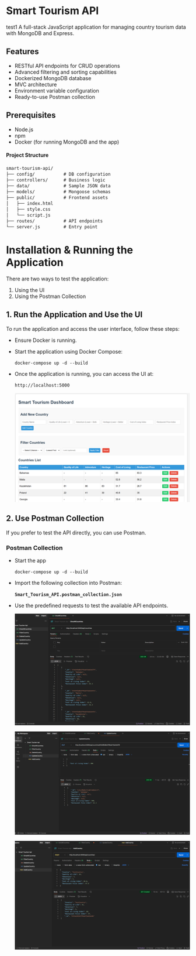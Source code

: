 # Smart Tourism API
test1
A full-stack JavaScript application for managing country tourism data with MongoDB and Express.

## Features

- RESTful API endpoints for CRUD operations
- Advanced filtering and sorting capabilities
- Dockerized MongoDB database
- MVC architecture
- Environment variable configuration
- Ready-to-use Postman collection   

## Prerequisites

- Node.js 
- npm 
- Docker (for running MongoDB and the app)

#### Project Structure

```
smart-tourism-api/
├── config/           # DB configuration
├── controllers/      # Business logic
├── data/             # Sample JSON data
├── models/           # Mongoose schemas
├── public/           # Frontend assets
│   ├── index.html
│   ├── style.css
│   └── script.js
├── routes/           # API endpoints
└── server.js         # Entry point
```


# Installation & Running the Application

There are two ways to test the application:  
1. Using the UI  
2. Using the Postman Collection  

## 1. Run the Application and Use the UI  

To run the application and access the user interface, follow these steps:  

- Ensure Docker is running.  
- Start the application using Docker Compose:  

    ```
    docker-compose up -d --build
    ```

- Once the application is running, you can access the UI at:  

    ```
    http://localhost:5000
    ```
    ![alt text](image.png)

## 2. Use Postman Collection  

If you prefer to test the API directly, you can use Postman.  

### Postman Collection  

- Start the app 
    ```
    docker-compose up -d --build
    ```
- Import the following collection into Postman:  

    **`Smart_Tourism_API.postman_collection.json`**  

- Use the predefined requests to test the available API endpoints.  

    ![alt text](image-1.png)

    ![alt text](image-2.png)

    ![alt text](image-3.png)


  


